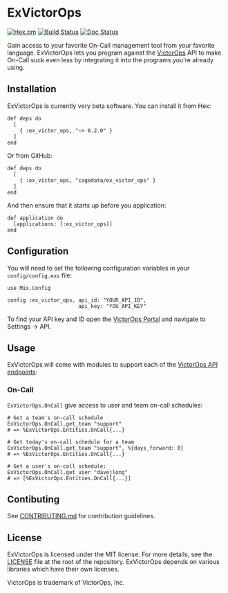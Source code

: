 # ExVictorOps

[![Hex.pm](https://img.shields.io/hexpm/v/ex_victor_ops.svg)](https://hex.pm/packages/ex_victor_ops)
[![Build Status](https://travis-ci.org/cagedata/ex_victor_ops.svg?branch=master)](https://travis-ci.org/cagedata/ex_victor_ops)
[![Doc
Status](https://inch-ci.org/github/cagedata/ex_victor_ops.svg?branch=master)](https://inch-ci.org/github/cagedata/ex_victor_ops)

Gain access to your favorite On-Call management tool from your favorite language. ExVictorOps lets
you program against the [VictorOps](http://victorops.com) API to make On-Call suck even less by integrating it into the
programs you're already using.

## Installation

ExVictorOps is currently very beta software. You can install it from Hex:

    def deps do
      [
        { :ex_victor_ops, "~> 0.2.0" }
      ]
    end

Or from GitHub:

    def deps do
      [
        { :ex_victor_ops, "cagedata/ex_victor_ops" }
      ]
    end

And then ensure that it starts up before you application:

    def application do
      [applications: [:ex_victor_ops]]
    end

## Configuration

You will need to set the following configuration variables in your `config/config.exs` file:

    use Mix.Config

    config :ex_victor_ops, api_id: "YOUR_API_ID",
                           api_key: "YOU_API_KEY"

To find your API key and ID open the [VictorOps Portal](https://portal.victorops.com) and navigate to Settings -> API.

## Usage

ExVictorOps will come with modules to support each of the [VictorOps API endpoints](portal.victorops.com/public/api-docs.html):

### On-Call

`ExVictorOps.OnCall` give access to user and team on-call schedules:

    # Get a team's on-call schedule
    ExVictorOps.OnCall.get_team "support"
    # => %ExVictorOps.Entities.OnCall{...}

    # Get today's on-call schedule for a team
    ExVictorOps.OnCall.get_team "support", %{days_forward: 0}
    # => %ExVictorOps.Entities.OnCall{...}

    # Get a user's on-call schedule:
    ExVictorOps.OnCall.get_user "davejlong"
    # => [%ExVictorOps.Entities.OnCall{...}]

## Contibuting

See [CONTRIBUTING.md](CONTIBUTING.MD) for contribution guidelines.

## License

ExVictorOps is licensed under the MIT license. For more details, see the [LICENSE](LICENSE) file at the root of the repository. ExVictorOps depends on various libraries which have their own licenses.

VictorOps is trademark of VictorOps, Inc.
